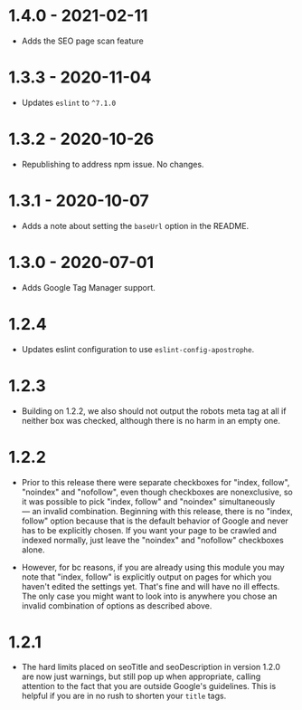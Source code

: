 # 1.4.0 - 2021-02-11
- Adds the SEO page scan feature

# 1.3.3 - 2020-11-04
- Updates `eslint` to `^7.1.0`

# 1.3.2 - 2020-10-26
- Republishing to address npm issue. No changes.

# 1.3.1 - 2020-10-07
- Adds a note about setting the `baseUrl` option in the README.

# 1.3.0 - 2020-07-01

- Adds Google Tag Manager support.

# 1.2.4

- Updates eslint configuration to use `eslint-config-apostrophe`.

# 1.2.3

- Building on 1.2.2, we also should not output the robots meta tag at all if neither box was checked, although there is no harm in an empty one.

# 1.2.2

- Prior to this release there were separate checkboxes for "index, follow", "noindex" and "nofollow", even though checkboxes are nonexclusive, so it was possible to pick "index, follow" and "noindex" simultaneously — an invalid combination. Beginning with this release, there is no "index, follow" option because that is the default behavior of Google and never has to be explicitly chosen. If you want your page to be crawled and indexed normally, just leave the "noindex" and "nofollow" checkboxes alone.

- However, for bc reasons, if you are already using this module you may note that "index, follow" is explicitly output on pages for which you haven't edited the settings yet. That's fine and will have no ill effects. The only case you might want to look into is anywhere you chose an invalid combination of options as described above.

# 1.2.1

- The hard limits placed on seoTitle and seoDescription in version 1.2.0 are now just warnings, but still pop up when appropriate, calling attention to the fact that you are outside Google's guidelines. This is helpful if you are in no rush to shorten your `title` tags.
